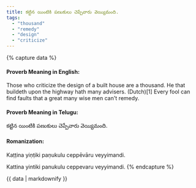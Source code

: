 ```yaml
---
title: కట్టిన యింటికి పణుకులు చెప్పేవారు వెయ్యిమంది.
tags:
  - "thousand"
  - "remedy"
  - "design"
  - "criticize"
---
```


{% capture data %}
#### Proverb Meaning in English:
Those who criticize the design of a built house are a thousand.
He that buildeth upon the highway hath many advisers. (Dutch)[1]
Every fool can find faults that a great many wise men can't remedy.

#### Proverb Meaning in Telugu:
కట్టిన యింటికి పణుకులు చెప్పేవారు వెయ్యిమంది.

#### Romanization:
Kaṭṭina yiṇṭiki paṇukulu ceppēvāru veyyimandi.

Kattina yintiki panukulu ceppevaru veyyimandi.
{% endcapture %}

{{ data | markdownify }}

